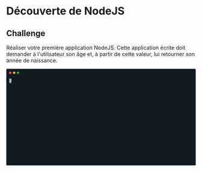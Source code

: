 # Découverte de NodeJS

## Challenge 

Réaliser votre première application NodeJS.
Cette application écrite doit demander à l'utilisateur son âge et, à partir de cette valeur, lui retourner son année de naissance.

<p align="center">
  <img width="800" src="./demo.svg">
</p>